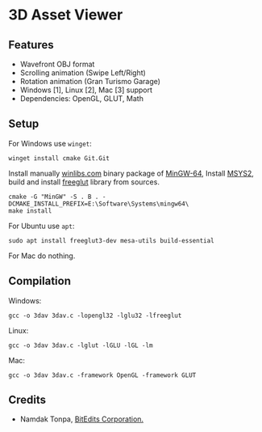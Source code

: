 3D Asset Viewer
===============

Features
--------

* Wavefront OBJ format
* Scrolling animation (Swipe Left/Right)
* Rotation animation (Gran Turismo Garage)
* Windows [1], Linux [2], Mac [3] support
* Dependencies: OpenGL, GLUT, Math

Setup
-----

For Windows use `winget`:

```
winget install cmake Git.Git
```

Install manually <a href="https://winlibs.com">winlibs.com</a> binary
package of <a href="https://www.mingw-w64.org">MinGW-64</a>,
Install <a href="https://www.msys2.org">MSYS2</a>, build and install
<a href="https://github.com/freeglut/freeglut">freeglut</a> library from sources.

```
cmake -G "MinGW" -S . B . -DCMAKE_INSTALL_PREFIX=E:\Software\Systems\mingw64\
make install
```

For Ubuntu use `apt`:

```
sudo apt install freeglut3-dev mesa-utils build-essential
```

For Mac do nothing.

Compilation
-----------

Windows:

```
gcc -o 3dav 3dav.c -lopengl32 -lglu32 -lfreeglut
```

Linux:

```
gcc -o 3dav 3dav.c -lglut -lGLU -lGL -lm
```

Mac:

```
gcc -o 3dav 3dav.c -framework OpenGL -framework GLUT
```

Credits
-------

* Namdak Tonpa, <a href="https://github.com/BitEdits/">BitEdits Corporation.</a>
